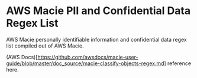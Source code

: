 # AWS Macie PII and Confidential Data Regex List

AWS Macie personally identifiable information and confidential data regex list compiled out of AWS Macie.

(AWS Docs)[https://github.com/awsdocs/macie-user-guide/blob/master/doc_source/macie-classify-objects-regex.md] reference here.
